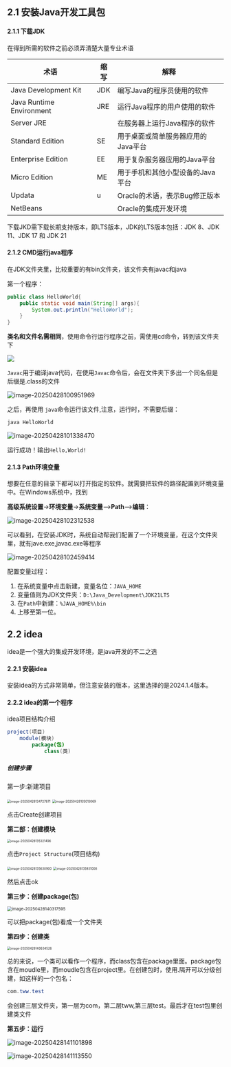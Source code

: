 ## 2.1 安装Java开发工具包



#### 2.1.1 下载JDK

在得到所需的软件之前必须弄清楚大量专业术语

| 术语                     | 缩写 | 解释                               |
| ------------------------ | ---- | ---------------------------------- |
| Java Development Kit     | JDK  | 编写Java的程序员使用的软件         |
| Java Runtime Environment | JRE  | 运行Java程序的用户使用的软件       |
| Server JRE               |      | 在服务器上运行Java程序的软件       |
| Standard Edition         | SE   | 用于桌面或简单服务器应用的Java平台 |
| Enterprise Edition       | EE   | 用于复杂服务器应用的Java平台       |
| Micro Edition            | ME   | 用于手机和其他小型设备的Java平台   |
| Updata                   | u    | Oracle的术语，表示Bug修正版本      |
| NetBeans                 |      | Oracle的集成开发环境               |

下载JKD需下载长期支持版本，即LTS版本，JDK的LTS版本包括：JDK 8、JDK 11、JDK 17 和 JDK 21





#### 2.1.2 CMD运行java程序

在JDK文件夹里，比较重要的有bin文件夹，该文件夹有javac和java

第一个程序：

```java
public class HelloWorld{
	public static void main(String[] args){
        System.out.println("HelloWorld");
    }
}
```

**类名和文件名需相同**，使用命令行运行程序之前，需使用cd命令，转到该文件夹下

![](../IMG/Snipaste_2025-04-28_09-49-47-1745805283706-20.png)

`Javac`用于编译java代码，在使用`Javac`命令后，会在文件夹下多出一个同名但是后缀是.class的文件

![image-20250428100951969](../IMG/image-20250428100951969-1745806193701-22.png)

之后，再使用 `java`命令运行该文件,注意，运行时，不需要后缀：

```java
java HelloWorld
```

![image-20250428101338470](../IMG/image-20250428101338470-1745806422290-24.png)

运行成功！输出`Hello,World!`



#### 2.1.3 Path环境变量

想要在任意的目录下都可以打开指定的软件。就需要把软件的路径配置到环境变量中。在Windows系统中，找到

**高级系统设置**->**环境变量**->**系统变量**-->**Path**-->**编辑**：

![image-20250428102312538](../IMG/image-20250428102312538.png)

可以看到，在安装JDK时，系统自动帮我们配置了一个环境变量，在这个文件夹里，就有jave.exe,javac.exe等程序

![image-20250428102459414](../IMG/image-20250428102459414.png)

配置变量过程：

1. 在系统变量中点击新建，变量名位：`JAVA_HOME`
2. 变量值则为JDK文件夹：`D:\Java_Development\JDK21LTS`
3. 在`Path`中新建：`%JAVA_HOME%\bin`
4. 上移至第一位。





## 2.2 idea

idea是一个强大的集成开发环境，是java开发的不二之选



#### 2.2.1 安装idea

安装idea的方式非常简单，但注意安装的版本，这里选择的是2024.1.4版本。



#### 2.2.2 idea的第一个程序

idea项目结构介绍

```java
project(项目)
    module(模块)
    	package(包)
    		class(类)
```



##### 创建步骤

第一步:新建项目

<img src="../IMG/image-20250428134727871-1745819251347-1.png" alt="image-20250428134727871" style="zoom: 50%;" />

<img src="../IMG/image-20250428135013069-1745819415656-3.png" alt="image-20250428135013069" style="zoom: 50%;" />

点击Create创建项目

**第二部：创建模块**

<img src="../IMG/image-20250428135321496.png" alt="image-20250428135321496" style="zoom: 50%;" />

点击`Project Structure`(项目结构)

<img src="../IMG/image-20250428135630900.png" alt="image-20250428135630900" style="zoom: 50%;" />

<img src="../IMG/image-20250428135931008.png" alt="image-20250428135931008" style="zoom:50%;" />

然后点击ok



**第三步：创建package(包)**

<img src="../IMG/image-20250428140317595.png" alt="image-20250428140317595" style="zoom: 67%;" />

可以把package(包)看成一个文件夹



**第四步：创建类**

<img src="../IMG/image-20250428140634526.png" alt="image-20250428140634526" style="zoom:50%;" />

总的来说，一个类可以看作一个程序，而class包含在package里面。package包含在moudle里，而moudle包含在project里。在创建包时，使用.隔开可以分级创建，如这样的一个包名：

```java
com.tww.test
```

会创建三层文件夹，第一层为com，第二层tww,第三层test。最后才在test包里创建类文件



**第五步：运行**

![image-20250428141101898](../IMG/image-20250428141101898.png)

![image-20250428141113550](../IMG/image-20250428141113550.png)





